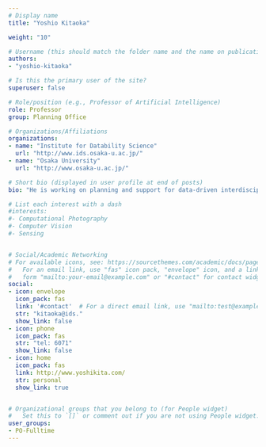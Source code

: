 ```yaml
---
# Display name
title: "Yoshio Kitaoka"

weight: "10"

# Username (this should match the folder name and the name on publications)
authors:
- "yoshio-kitaoka"

# Is this the primary user of the site?
superuser: false

# Role/position (e.g., Professor of Artificial Intelligence)
role: Professor
group: Planning Office

# Organizations/Affiliations
organizations:
- name: "Institute for Datability Science"
  url: "http://www.ids.osaka-u.ac.jp/"
- name: "Osaka University"
  url: "http://www.osaka-u.ac.jp/"

# Short bio (displayed in user profile at end of posts)
bio: "He is working on planning and support for data-driven interdisciplinary research projects."

# List each interest with a dash
#interests:
#- Computational Photography
#- Computer Vision
#- Sensing


# Social/Academic Networking
# For available icons, see: https://sourcethemes.com/academic/docs/page-builder/#icons
#   For an email link, use "fas" icon pack, "envelope" icon, and a link in the
#   form "mailto:your-email@example.com" or "#contact" for contact widget.
social:
- icon: envelope
  icon_pack: fas
  link: '#contact'  # For a direct email link, use "mailto:test@example.org".
  str: "kitaoka@ids."
  show_link: false
- icon: phone
  icon_pack: fas
  str: "tel: 6071"
  show_link: false
- icon: home
  icon_pack: fas
  link: http://www.yoshikita.com/
  str: personal
  show_link: true


# Organizational groups that you belong to (for People widget)
#   Set this to `[]` or comment out if you are not using People widget.
user_groups:
- PO-Fulltime
---
```


